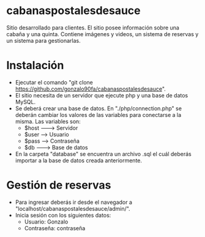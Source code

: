# cabanaspostalesdesauce
Sitio desarrollado para clientes. El sitio posee información sobre una cabaña y una quinta. Contiene imágenes y videos, un sistema de reservas y un sistema para gestionarlas.


# Instalación
- Ejecutar el comando "git clone https://github.com/gonzalo90fa/cabanaspostalesdesauce".
- El sitio necesita de un servidor que ejecute php y una base de datos MySQL.
- Se deberá crear una base de datos. En "./php/connection.php" se deberán cambiar los valores de las variables para conectarse a la misma.
  Las variables son:
    - $host ---> Servidor
    - $user --> Usuario
    - $pass --> Contraseña
    - $db ---> Base de datos
- En la carpeta "database" se encuentra un archivo .sql el cuál deberás importar a la base de datos creada anteriormente.

# Gestión de reservas
- Para ingresar deberás ir desde el navegador a "localhost/cabanaspostalesdesauce/admin/".
- Inicia sesión con los siguientes datos:
  - Usuario: Gonzalo
  - Contraseña: contraseña
